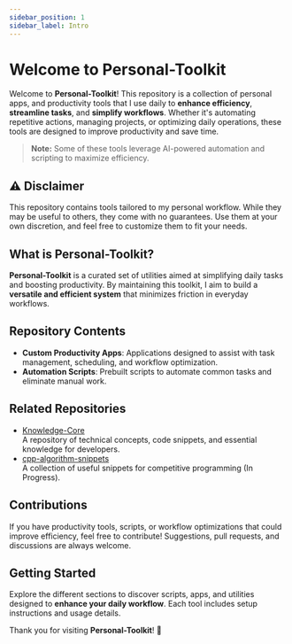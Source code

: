 ```yaml
---
sidebar_position: 1
sidebar_label: Intro
---
```


# Welcome to Personal-Toolkit

Welcome to **Personal-Toolkit**! This repository is a collection of personal apps, and productivity tools that I use daily to **enhance efficiency**, **streamline tasks**, and **simplify workflows**. Whether it's automating repetitive actions, managing projects, or optimizing daily operations, these tools are designed to improve productivity and save time.

> **Note:** Some of these tools leverage AI-powered automation and scripting to maximize efficiency.

## ⚠️ **Disclaimer**  
This repository contains tools tailored to my personal workflow. While they may be useful to others, they come with no guarantees. Use them at your own discretion, and feel free to customize them to fit your needs.

## What is Personal-Toolkit?  
**Personal-Toolkit** is a curated set of utilities aimed at simplifying daily tasks and boosting productivity. By maintaining this toolkit, I aim to build a **versatile and efficient system** that minimizes friction in everyday workflows.

## Repository Contents  
- **Custom Productivity Apps**: Applications designed to assist with task management, scheduling, and workflow optimization.  
- **Automation Scripts**: Prebuilt scripts to automate common tasks and eliminate manual work.  

## Related Repositories  
- [Knowledge-Core](https://luchobazz.github.io/knowledge-core/docs/intro)  
  A repository of technical concepts, code snippets, and essential knowledge for developers.  
- [cpp-algorithm-snippets](https://luchobazz.github.io/cpp-algorithm-snippets/docs/intro)  
  A collection of useful snippets for competitive programming (In Progress).  

## Contributions  
If you have productivity tools, scripts, or workflow optimizations that could improve efficiency, feel free to contribute! Suggestions, pull requests, and discussions are always welcome.

## Getting Started  
Explore the different sections to discover scripts, apps, and utilities designed to **enhance your daily workflow**. Each tool includes setup instructions and usage details.

Thank you for visiting **Personal-Toolkit**! 🚀
